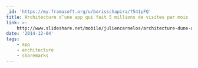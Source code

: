 ```yaml
---
_id: 'https://my.framasoft.org/u/borisschapira/?541pFQ'
title: Architecture d’une app qui fait 5 millions de visites par mois
link: >-
    http://www.slideshare.net/mobile/juliencarnelos/architecture-dune-app-qui-fait-5-millions-de-visites-par-mois
date: '2014-12-04'
tags:
    - app
    - architecture
    - sharemarks
---
```


<div class="markdown"><p></p></div>
